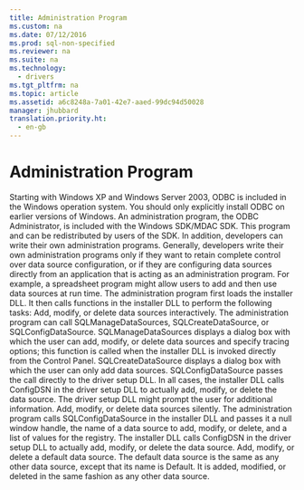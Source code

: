 ```yaml
---
title: Administration Program
ms.custom: na
ms.date: 07/12/2016
ms.prod: sql-non-specified
ms.reviewer: na
ms.suite: na
ms.technology: 
  - drivers
ms.tgt_pltfrm: na
ms.topic: article
ms.assetid: a6c8248a-7a01-42e7-aaed-99dc94d50028
manager: jhubbard
translation.priority.ht: 
  - en-gb
---
```

# Administration Program
<?xml version="1.0" encoding="utf-8"?>
<developerConceptualDocument xmlns="http://ddue.schemas.microsoft.com/authoring/2003/5" xmlns:xlink="http://www.w3.org/1999/xlink" xmlns:xsi="http://www.w3.org/2001/XMLSchema-instance" xsi:schemaLocation="http://ddue.schemas.microsoft.com/authoring/2003/5 http://dduestorage.blob.core.windows.net/ddueschema/developer.xsd">
  <introduction>
    <alert class="note">
      <para>Starting with Windows XP and Windows Server 2003, ODBC is included in the Windows operation system. You should only explicitly install ODBC on earlier versions of Windows.</para>
    </alert>
    <para>An administration program, the ODBC Administrator, is included with the Windows SDK/MDAC SDK. This program and can be redistributed by users of the SDK. In addition, developers can write their own administration programs. Generally, developers write their own administration programs only if they want to retain complete control over data source configuration, or if they are configuring data sources directly from an application that is acting as an administration program. For example, a spreadsheet program might allow users to add and then use data sources at run time.</para>
    <para>The administration program first loads the installer DLL. It then calls functions in the installer DLL to perform the following tasks:  </para>
    <list class="bullet">
      <listItem>
        <para>
          <legacyBold>Add, modify, or delete data sources interactively.</legacyBold> The administration program can call <legacyBold>SQLManageDataSources</legacyBold>, <legacyBold>SQLCreateDataSource</legacyBold>, or <legacyBold>SQLConfigDataSource</legacyBold>. </para>
        <para>
          <legacyBold>SQLManageDataSources</legacyBold> displays a dialog box with which the user can add, modify, or delete data sources and specify tracing options; this function is called when the installer DLL is invoked directly from the Control Panel. <legacyBold>SQLCreateDataSource</legacyBold> displays a dialog box with which the user can only add data sources. <legacyBold>SQLConfigDataSource</legacyBold> passes the call directly to the driver setup DLL.  </para>
        <para>In all cases, the installer DLL calls <legacyBold>ConfigDSN</legacyBold> in the driver setup DLL to actually add, modify, or delete the data source. The driver setup DLL might prompt the user for additional information. </para>
      </listItem>
      <listItem>
        <para>
          <legacyBold>Add, modify, or delete data sources silently.</legacyBold> The administration program calls <legacyBold>SQLConfigDataSource</legacyBold> in the installer DLL and passes it a null window handle, the name of a data source to add, modify, or delete, and a list of values for the registry. The installer DLL calls <legacyBold>ConfigDSN</legacyBold> in the driver setup DLL to actually add, modify, or delete the data source.</para>
      </listItem>
      <listItem>
        <para>
          <legacyBold>Add, modify, or delete a default data source.</legacyBold> The default data source is the same as any other data source, except that its name is Default. It is added, modified, or deleted in the same fashion as any other data source.</para>
      </listItem>
    </list>
  </introduction>
  <relatedTopics />
</developerConceptualDocument>
